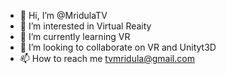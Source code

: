 - 👋 Hi, I’m @MridulaTV
- 👀 I’m interested in Virtual Reaity
- 🌱 I’m currently learning VR
- 💞️ I’m looking to collaborate on VR and Unityt3D
- 📫 How to reach me tvmridula@gmail.com

<!---
MridulaTV/MridulaTV is a ✨ special ✨ repository because its `README.md` (this file) appears on your GitHub profile.
You can click the Preview link to take a look at your changes.
--->
